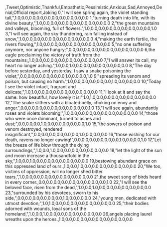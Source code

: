 ,Tweet,Optimistic,Thankful,Empathetic,Pessimistic,Anxious,Sad,Annoyed,Denial,Official report,Joking
0,"I will see spring again, the violet standing tall,",1.0,0.0,0.0,0.0,0.0,0.0,0.0,0.0,0.0,0.0
1,"turning death into life, with its divine beauty,",1.0,0.0,0.0,0.0,0.0,0.0,0.0,0.0,0.0,0.0
2,"the green mountains and valleys, blooming, full of flowers.",1.0,0.0,0.0,0.0,0.0,0.0,0.0,0.0,0.0,1.0
3,"I will see again, the sky thundering, rain falling instead of snow,",1.0,0.0,0.0,0.0,0.0,0.0,0.0,0.0,0.0,0.0
4,"making the earth fertile, the rivers flowing,",1.0,0.0,0.0,0.0,0.0,0.0,0.0,0.0,0.0,0.0
5,"no one suffering anymore, nor anyone hungry;",0.0,0.0,0.0,0.0,0.0,0.0,0.0,0.0,0.0,0.0
6,the eagle proclaiming the victory of truth from the mountains;,1.0,0.0,0.0,0.0,0.0,0.0,0.0,0.0,0.0,0.0
7,"I will answer its call, my heart no longer aching.",1.0,0.0,1.0,0.0,0.0,0.0,0.0,0.0,0.0,0.0
8,"The day before yesterday, and yesterday, I saw a snake poisoning the violet,",0.0,0.0,0.0,0.0,0.0,0.0,1.0,0.0,0.0,1.0
9,"spreading its venom and poison, but causing no harm.",1.0,0.0,0.0,0.0,0.0,0.0,1.0,0.0,0.0,0.0
10,"Today I see the violet intact, fragrant and delicate,",1.0,1.0,0.0,0.0,0.0,0.0,0.0,0.0,0.0,0.0
11,"I look at it and say the same: how beautiful, how lovely it is!",1.0,1.0,0.0,0.0,0.0,0.0,0.0,0.0,0.0,0.0
12,"The snake slithers with a bloated belly, choking on envy and anger.",0.0,0.0,0.0,0.0,0.0,0.0,0.0,0.0,0.0,1.0
13,"I will see again, abundantly roses and violets blooming,",1.0,0.0,0.0,0.0,0.0,0.0,0.0,0.0,0.0,0.0
14,"those who were once dominant, turned to ashes and dust;",0.0,0.0,0.0,1.0,0.0,0.0,0.0,0.0,0.0,1.0
15,"the sowers of poison and venom destroyed, rendered insignificant,",0.0,0.0,0.0,0.0,0.0,0.0,1.0,0.0,0.0,0.0
16,"those wishing for our death, ravens no longer cawing!",0.0,0.0,0.0,0.0,0.0,0.0,1.0,0.0,0.0,1.0
17,"Let the breeze of life blow through the dying surroundings,",1.0,0.0,1.0,0.0,0.0,0.0,0.0,0.0,0.0,0.0
18,"let the light of the sun and moon increase a thousandfold in the sky,",1.0,0.0,1.0,0.0,0.0,0.0,0.0,0.0,0.0,0.0
19,bestowing abundant grace on this oppressed land of ours.,1.0,0.0,1.0,0.0,0.0,0.0,0.0,0.0,0.0,0.0
20,"We too, victims of oppression, will no longer shed bitter tears,",1.0,0.0,0.0,0.0,0.0,0.0,0.0,0.0,0.0,0.0
21,the sweet song of birds heard in every corner.,0.0,0.0,0.0,0.0,0.0,0.0,0.0,0.0,0.0,1.0
22,"I will see the beloved face, risen from the dead,",1.0,0.0,1.0,0.0,0.0,0.0,0.0,0.0,0.0,0.0
23,"surrounded by his devotees, sworn to his side,",0.0,0.0,0.0,0.0,0.0,0.0,1.0,0.0,0.0,0.0
24,"young men, dedicated with utmost devotion;",1.0,1.0,0.0,0.0,0.0,0.0,0.0,0.0,0.0,0.0
25,"their bodies adorned with wounds, loyal sons of the homeland,",1.0,0.0,1.0,0.0,0.0,0.0,0.0,0.0,0.0,0.0
26,angels placing laurel wreaths upon the heroes.,1.0,0.0,0.0,0.0,0.0,0.0,0.0,0.0,0.0,0.0
